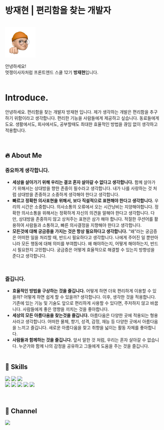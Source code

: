 # 방재현 | 편리함을 찾는 개발자

<br>

<img src="./images/jaehyun.png" width="100" height="100">
<br>

안녕하세요!  
멋쟁이사자처럼 프론트엔드 스쿨 12기 **방재현**입니다.
<br><br>

# Introduce.

안녕하세요. 편리함을 찾는 개발자 방재현 입니다.
제가 생각하는 개발은 편리함을 추구하기 위함이라고 생각합니다.
편리한 기능을 사람들에게 제공하고 싶습니다. 동료들에게도요.
생활에서도, 회사에서도, 공부할때도 최대한 효율적인 방법을 끊임 없이 생각하고 적용합니다.

<br>

## 🔥 About Me

### 중요하게 생각합니다.

- **세상을 살아가기 위해 우리는 결코 혼자 살아갈 수 없다고 생각합니다.**
  함께 살아가기 위해서는 상대방을 향한 존중이 필수라고 생각합니다. 내가 나를 사랑하는 것 처럼 상대방을 존중하고 소중하게 생각해야 한다고 생각합니다.
- **빠르고 정확한 의사표현을 위해서, 보다 직설적으로 표현해야 한다고 생각합니다.**
  우리의 시간은 소중합니다. 의사소통의 오류에서 오는 시간낭비는 지양해야합니다. 정확한 의사소통을 위해서는 정확하게 자신의 의견을 말해야 한다고 생각합니다.
  다만, 상대방을 존중하지 않고 상처주는 표현은 삼가 해야 합니다. 적절한 쿠션어를 활용하여 사람들과 소통하고, 빠른 의사결정을 지향해야 한다고 생각합니다.
- **모든것에 대해 궁금증을 가지는 것은 항상 필요하다고 생각합니다.**
  ”왜”라는 궁금증은 어떠한 일을 처리할 때, 반드시 필요하다고 생각합니다. 나에게 주어진 일 뿐만아니라 모든 행동에 대해 의미를 부여합니다. 왜 해야하는지, 어떻게 해야하는지, 반드시 필요한지 고민합니다. 궁금증은 어떻게 효율적으로 해결할 수 있는지 방향성을 준다고 생각합니다.

<br>

### 즐깁니다.

- **효율적인 방법을 구상하는 것을 즐깁니다.**
  어떻게 하면 더욱 편리하게 이용할 수 있을까? 어떻게 하면 쉽게 할 수 있을까? 생각합니다. 이후, 생각한 것을 적용합니다. 기존에 있는 기능 및 기술도 앞으로 편리하게 사용할 수 있다면, 주저하지 않고 바꿉니다. 사람들에게 좋은 영향을 끼치는 것을 좋아합니다.
- **세상의 모든 아름다움을 찾는것을 즐깁니다.**
  아름다움은 다양한 곳에 적용되는 형용사라고 생각합니다. 어떠한 물체, 향기, 성격, 감정, 재능 등 다양한 곳에서 아름다움을 느끼고 즐깁니다. 새로운 아름다움을 찾고 취향을 넓이는 활동 자체를 좋아합니다.
- **사람들과 함께하는 것을 즐깁니다.**
  앞서 말한 것 처럼, 우리는 혼자 살아갈 수 없습니다. 누군가와 함께 나의 감정을 공유하고 그들에게 도움을 주는 것을 즐깁니다.
  </br></br>

## 🚀 Skills

<div align=start>
  <img src="https://img.shields.io/badge/JavaScript-F7DF1E?style=for-the-badge&logo=JavaScript&logoColor=white">
  <img src="https://img.shields.io/badge/TypeScript-blue?style=for-the-badge&logo=TypeScript&logoColor=white">
  <img src="https://img.shields.io/badge/React-20232A?style=for-the-badge&logo=react&logoColor=61DAFB">
  <br>
  <img src="https://img.shields.io/badge/NodeJs-20232A?style=for-the-badge&logo=node.js&logoColor=green">
  <img src="https://img.shields.io/badge/Redux-20232A?&style=for-the-badge&logo=redux&logoColor=purple">
  <img src="https://img.shields.io/badge/styled--components-DB7093?&style=for-the-badge&logo=styled-components&logoColor=white">
  <img src="https://img.shields.io/badge/HTML5-E34F26?style=for-the-badge&logo=html5&logoColor=white">
  <img src="https://img.shields.io/badge/CSS-0059b8?&style=for-the-badge&logo=css3&logoColor=white">
</div>
<br><br>

## 🫠 Channel

<a href="http://github.com/CRITICBANGGU"><img src="https://img.shields.io/badge/GitHub-100000?style=for-the-badge&logo=github&logoColor=white"/></a>
